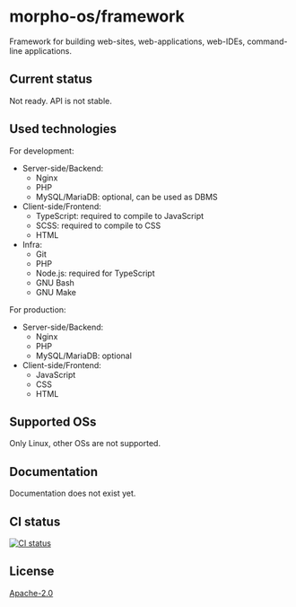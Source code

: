 # morpho-os/framework

Framework for building web-sites, web-applications, web-IDEs, command-line applications.

## Current status

Not ready. API is not stable.

## Used technologies

For development:
* Server-side/Backend:
  * Nginx
  * PHP
  * MySQL/MariaDB: optional, can be used as DBMS
* Client-side/Frontend:
  * TypeScript: required to compile to JavaScript
  * SCSS: required to compile to CSS
  * HTML
* Infra:
  * Git
  * PHP
  * Node.js: required for TypeScript
  * GNU Bash
  * GNU Make

For production:
* Server-side/Backend:
  * Nginx
  * PHP
  * MySQL/MariaDB: optional
* Client-side/Frontend:
  * JavaScript
  * CSS
  * HTML

## Supported OSs

Only Linux, other OSs are not supported.

## Documentation

Documentation does not exist yet.

## CI status

[![CI status](https://github.com/morpho-os/framework/workflows/CI/badge.svg)](https://github.com/morpho-os/framework/actions?query=workflow%3ACI)

## License

[Apache-2.0](LICENSE)
